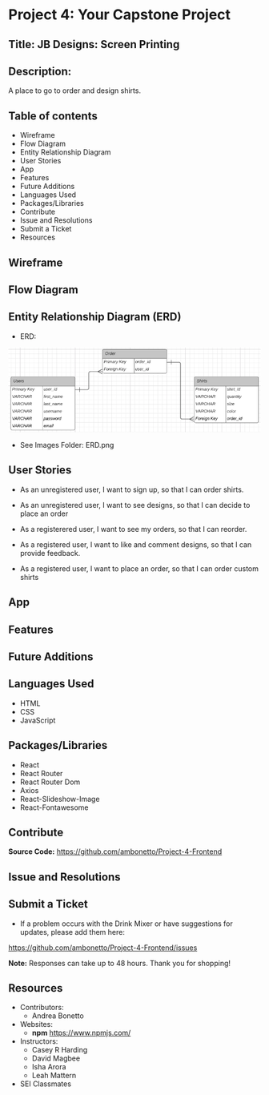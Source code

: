 # Project 4: Your Capstone Project

## Title: JB Designs: Screen Printing

## Description: 
A place to go to order and design shirts.

## Table of contents
* Wireframe
* Flow Diagram
* Entity Relationship Diagram
* User Stories
* App
* Features
* Future Additions
* Languages Used
* Packages/Libraries
* Contribute
* Issue and Resolutions
* Submit a Ticket
* Resources

## Wireframe

## Flow Diagram

## Entity Relationship Diagram (ERD)

* ERD:

![alt text](https://github.com/ambonetto/Project-4-Frontend/blob/master/Images/ERD.png)

* See Images Folder: ERD.png

## User Stories

* As an unregistered user, I want to sign up, so that I can order shirts.

* As an unregistered user, I want to see designs, so that I can decide to place an order

* As a registerered user, I want to see my orders, so that I can reorder.

* As a registered user, I want to like and comment designs, so that I can provide feedback.

* As a registered user, I want to place an order, so that I can order custom shirts

## App

## Features

## Future Additions

## Languages Used

* HTML
* CSS
* JavaScript

## Packages/Libraries

* React
* React Router
* React Router Dom
* Axios
* React-Slideshow-Image
* React-Fontawesome


## Contribute

**Source Code:** https://github.com/ambonetto/Project-4-Frontend

## Issue and Resolutions

## Submit a Ticket

* If a problem occurs with the Drink Mixer or have suggestions for updates, please add them here: 

https://github.com/ambonetto/Project-4-Frontend/issues

**Note:** Responses can take up to 48 hours. Thank you for shopping! 

## Resources

* Contributors:
    - Andrea Bonetto
* Websites:
    - **npm** https://www.npmjs.com/
* Instructors: 
    - Casey R Harding
    - David Magbee
    - Isha Arora
    - Leah Mattern
* SEI Classmates